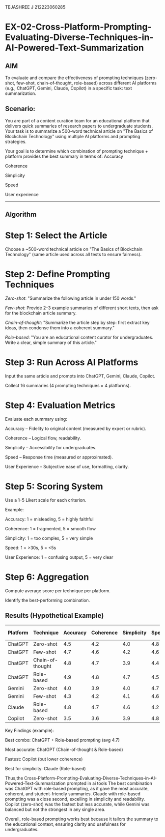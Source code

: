 TEJASHREE J
212223060285
# EX-02-Cross-Platform-Prompting-Evaluating-Diverse-Techniques-in-AI-Powered-Text-Summarization

## AIM
To evaluate and compare the effectiveness of prompting techniques (zero-shot, few-shot, chain-of-thought, role-based) across different AI platforms (e.g., ChatGPT, Gemini, Claude, Copilot) in a specific task: text summarization.

## Scenario:
You are part of a content curation team for an educational platform that delivers quick summaries of research papers to undergraduate students. Your task is to summarize a 500-word technical article on "The Basics of Blockchain Technology" using multiple AI platforms and prompting strategies.

Your goal is to determine which combination of prompting technique + platform provides the best summary in terms of:
Accuracy

Coherence

Simplicity

Speed

User experience

---

## **Algorithm**

# Step 1: Select the Article

Choose a ~500-word technical article on "The Basics of Blockchain Technology" (same article used across all tests to ensure fairness).

# Step 2: Define Prompting Techniques

*Zero-shot*: "Summarize the following article in under 150 words."

*Few-shot*: Provide 2–3 example summaries of different short texts, then ask for the blockchain article summary.

*Chain-of-thought*: "Summarize the article step by step: first extract key ideas, then condense them into a coherent summary."

*Role-based*: "You are an educational content curator for undergraduates. Write a clear, simple summary of this article."

# Step 3: Run Across AI Platforms

Input the same article and prompts into ChatGPT, Gemini, Claude, Copilot.

Collect 16 summaries (4 prompting techniques × 4 platforms).

# Step 4: Evaluation Metrics
Evaluate each summary using:

Accuracy – Fidelity to original content (measured by expert or rubric).

Coherence – Logical flow, readability.

Simplicity – Accessibility for undergraduates.

Speed – Response time (measured or approximated).

User Experience – Subjective ease of use, formatting, clarity.

# Step 5: Scoring System

Use a 1–5 Likert scale for each criterion.

Example:

Accuracy: 1 = misleading, 5 = highly faithful

Coherence: 1 = fragmented, 5 = smooth flow

Simplicity: 1 = too complex, 5 = very simple

Speed: 1 = >30s, 5 = <5s

User Experience: 1 = confusing output, 5 = very clear

# Step 6: Aggregation

Compute average score per technique per platform.

Identify the best-performing combination.

## Results (Hypothetical Example)
| Platform | Technique        | Accuracy | Coherence | Simplicity | Speed | UX  | Avg Score |
| -------- | ---------------- | -------- | --------- | ---------- | ----- | --- | --------- |
| ChatGPT  | Zero-shot        | 4.5      | 4.2       | 4.0        | 4.8   | 4.5 | **4.4**   |
| ChatGPT  | Few-shot         | 4.7      | 4.6       | 4.2        | 4.6   | 4.6 | **4.5**   |
| ChatGPT  | Chain-of-thought | 4.8      | 4.7       | 3.9        | 4.4   | 4.4 | **4.4**   |
| ChatGPT  | Role-based       | 4.9      | 4.8       | 4.7        | 4.5   | 4.8 | **4.7**   |
| Gemini   | Zero-shot        | 4.0      | 3.9       | 4.0        | 4.7   | 4.2 | **4.1**   |
| Gemini   | Few-shot         | 4.3      | 4.2       | 4.1        | 4.6   | 4.4 | **4.3**   |
| Claude   | Role-based       | 4.8      | 4.7       | 4.6        | 4.2   | 4.7 | **4.6**   |
| Copilot  | Zero-shot        | 3.5      | 3.6       | 3.9        | 4.8   | 3.8 | **3.9**   |













Key Findings (example):

Best combo: ChatGPT + Role-based prompting (avg 4.7)

Most accurate: ChatGPT (Chain-of-thought & Role-based)

Fastest: Copilot (but lower coherence)

Best for simplicity: Claude (Role-based)


Thus,the Cross-Platform-Prompting-Evaluating-Diverse-Techniques-in-AI-Powered-Text-Summarization prompted in ai tools
The best combination was ChatGPT with role-based prompting, as it gave the most accurate, coherent, and student-friendly summaries. 
Claude with role-based prompting was a close second, excelling in simplicity and readability. Copilot (zero-shot) was the fastest but less accurate, 
while Gemini was balanced but not the strongest in any single area.

Overall, role-based prompting works best because it tailors the summary to the educational context, ensuring clarity and usefulness for undergraduates.

